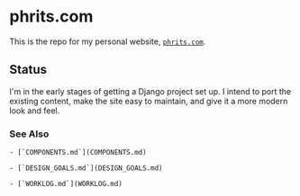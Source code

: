 # phrits.com

This is the repo for my personal website, [`phrits.com`](https://phrits.com).

## Status

I'm in the early stages of getting a Django project set up. I intend to port the existing content, make the site easy to maintain, and give it a more modern look and feel.

### See Also

    - [`COMPONENTS.md`](COMPONENTS.md)

    - [`DESIGN_GOALS.md`](DESIGN_GOALS.md)

    - [`WORKLOG.md`](WORKLOG.md)
